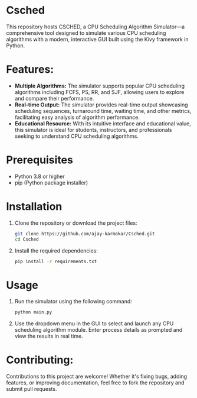 # Csched
This repository hosts CSCHED, a CPU Scheduling Algorithm Simulator—a comprehensive tool designed to simulate various CPU scheduling algorithms with a modern, interactive GUI built using the Kivy framework in Python.

# Features:
- **Multiple Algorithms:** The simulator supports popular CPU scheduling algorithms including FCFS, PS, RR, and SJF, allowing users to explore and compare their performance.
- **Real-time Output:** The simulator provides real-time output showcasing scheduling sequences, turnaround time, waiting time, and other metrics, facilitating easy analysis of algorithm performance.
- **Educational Resource:** With its intuitive interface and educational value, this simulator is ideal for students, instructors, and professionals seeking to understand CPU scheduling algorithms.

# Prerequisites

- Python 3.8 or higher
- pip (Python package installer)

# Installation

1. Clone the repository or download the project files:

    ```sh
    git clone https://github.com/ajay-karmakar/Csched.git
    cd Csched
    ```

2. Install the required dependencies:

    ```sh
    pip install -r requirements.txt
    ```

# Usage

1. Run the simulator using the following command:

    ```sh
    python main.py
    ```

2. Use the dropdown menu in the GUI to select and launch any CPU scheduling algorithm module. Enter process details as prompted and view the results in real time.

# Contributing:
Contributions to this project are welcome! Whether it's fixing bugs, adding features, or improving documentation, feel free to fork the repository and submit pull requests.


